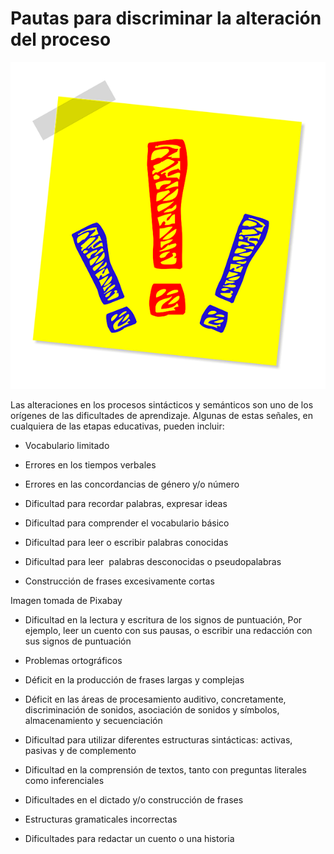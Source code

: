 # Pautas para discriminar la alteración del proceso


![exclamaciones](img/exclamation-point-1421014_640.png)


Las alteraciones en los procesos sintácticos y semánticos son uno de los orígenes de las dificultades de aprendizaje. Algunas de estas señales, en cualquiera de las etapas educativas, pueden incluir:

*   Vocabulario limitado
    
*   Errores en los tiempos verbales
    
*   Errores en las concordancias de género y/o número
    
*   Dificultad para recordar palabras, expresar ideas
    
*   Dificultad para comprender el vocabulario básico
    
*   Dificultad para leer o escribir palabras conocidas
    
*   Dificultad para leer  palabras desconocidas o pseudopalabras
    
*   Construcción de frases excesivamente cortas
    

  
Imagen tomada de Pixabay  
  

*   Dificultad en la lectura y escritura de los signos de puntuación, Por ejemplo, leer un cuento con sus pausas, o escribir una redacción con sus signos de puntuación
    
*   Problemas ortográficos
    
*   Déficit en la producción de frases largas y complejas
    
*   Déficit en las áreas de procesamiento auditivo, concretamente, discriminación de sonidos, asociación de sonidos y símbolos, almacenamiento y secuenciación
    
*   Dificultad para utilizar diferentes estructuras sintácticas: activas, pasivas y de complemento
    

*   Dificultad en la comprensión de textos, tanto con preguntas literales como inferenciales
    
*   Dificultades en el dictado y/o construcción de frases
    
*   Estructuras gramaticales incorrectas
    
*   Dificultades para redactar un cuento o una historia
